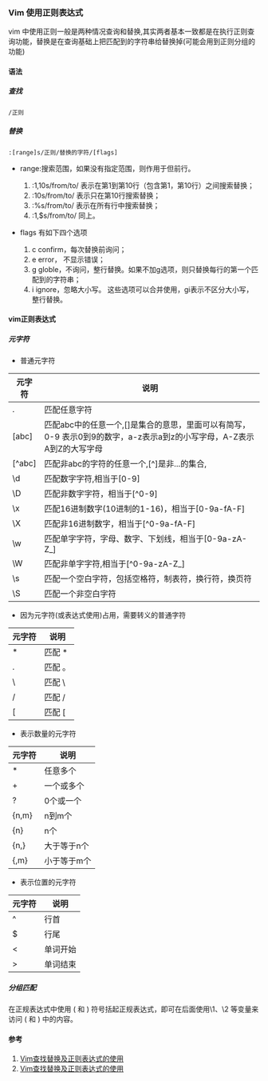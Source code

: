 ### Vim 使用正则表达式

vim 中使用正则一般是两种情况查询和替换,其实两者基本一致都是在执行正则查询功能，替换是在查询基础上把匹配到的字符串给替换掉(可能会用到正则分组的功能)

#### 语法

##### 查找

```
/正则
```
##### 替换

```
:[range]s/正则/替换的字符/[flags]
```
* range:搜索范围，如果没有指定范围，则作用于但前行。

    1. :1,10s/from/to/ 表示在第1到第10行（包含第1，第10行）之间搜索替换；
    2. :10s/from/to/ 表示只在第10行搜索替换；
    3. :%s/from/to/ 表示在所有行中搜索替换；
    4. :1,$s/from/to/ 同上。

* flags 有如下四个选项

    1. c confirm，每次替换前询问；
    2. e error， 不显示错误；
    3. g globle，不询问，整行替换。如果不加g选项，则只替换每行的第一个匹配到的字符串；
    4. i ignore，忽略大小写。
这些选项可以合并使用，gi表示不区分大小写，整行替换。

#### vim正则表达式

##### 元字符
* 普通元字符

元字符 | 说明
-- | --
. | 匹配任意字符
[abc] | 匹配abc中的任意一个,[]是集合的意思，里面可以有简写，0-9 表示0到9的数字，a-z表示a到z的小写字母，A-Z表示A到Z的大写字母
[^abc] | 匹配非abc的字符的任意一个,[^]是非...的集合,
\d | 匹配数字字符,相当于[0-9]
\D | 匹配非数字字符，相当于[^0-9]
\x | 匹配16进制数字(10进制的1-16)，相当于[0-9a-fA-F]
\X | 匹配非16进制数字，相当于[^0-9a-fA-F]
\w | 匹配单字字符，字母、数字、下划线，相当于[0-9a-zA-Z_]
\W | 匹配非单字字符,相当于[^0-9a-zA-Z_]
\s | 匹配一个空白字符，包括空格符，制表符，换行符，换页符
\S | 匹配一个非空白字符

* 因为元字符(或表达式使用)占用，需要转义的普通字符

元字符 | 说明
-- | --
\* | 匹配 *
\. | 匹配 。
\\ | 匹配 \
\/ | 匹配 /
\[ | 匹配 [

* 表示数量的元字符

元字符 | 说明
-- | --
* | 任意多个
\+ | 一个或多个
\? | 0个或一个
\{n,m} | n到m个
\{n} | n个
\{n,} | 大于等于n个
\{,m} | 小于等于m个

* 表示位置的元字符

元字符 | 说明
-- | --
^ | 行首
$ | 行尾
\< | 单词开始
\> | 单词结束

##### 分组匹配

在正规表达式中使用 \( 和 \) 符号括起正规表达式，即可在后面使用\1、\2 等变量来访问 \( 和 \) 中的内容。


#### 参考

1. [Vim查找替换及正则表达式的使用](http://tanqisen.github.io/blog/2013/01/13/vim-search-replace-regex/)
1. [Vim查找替换及正则表达式的使用](http://tanqisen.github.io/blog/2013/01/13/vim-search-replace-regex/)


